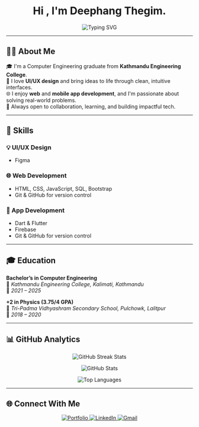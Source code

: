 <h1 align="center">Hi , I'm Deephang Thegim.</h1>

<p align="center">
  <img src="https://readme-typing-svg.demolab.com?font=Fira+Code&weight=500&size=22&pause=1000&color=00F7FF&center=true&vCenter=true&width=1000&lines=Aspiring+Computer+Engineer+%7C+Problem+Solver+%7C+Tech+Enthusiast" alt="Typing SVG" />
</p>


---

## 🧑‍💻 About Me

🎓 I'm a Computer Engineering graduate from **Kathmandu Engineering College**.  
🎨 I love **UI/UX design** and bring ideas to life through clean, intuitive interfaces.  
🌐 I enjoy **web** and **mobile app development**, and I'm passionate about solving real-world problems.  
🤝 Always open to collaboration, learning, and building impactful tech.

---

## 🔧 Skills

### 💡 UI/UX Design
- Figma

### 🌐 Web Development
- HTML, CSS, JavaScript, SQL, Bootstrap
- Git & GitHub for version control

### 📱 App Development
- Dart & Flutter
- Firebase
- Git & GitHub for version control

---

## 🎓 Education

**Bachelor’s in Computer Engineering**  
📍 *Kathmandu Engineering College, Kalimati, Kathmandu*  
📆 *2021 – 2025*

**+2 in Physics (3.75/4 GPA)**  
📍 *Tri-Padma Vidhyashram Secondary School, Pulchowk, Lalitpur*  
📆 *2018 – 2020*


---

## 📊 GitHub Analytics

<p align="center">
  <img src="https://github-readme-streak-stats.herokuapp.com/?user=mrdeephang" alt="GitHub Streak Stats" />
</p>

<p align="center">
  <img src="https://github-readme-stats.vercel.app/api?username=mrdeephang&show_icons=true&theme=radical&hide_border=true&count_private=true" alt="GitHub Stats" />
</p>

<p align="center">
  <img src="https://github-readme-stats.vercel.app/api/top-langs/?username=mrdeephang&layout=compact&theme=radical&hide_border=true" alt="Top Languages" />
</p>

---

<h2>🌐 Connect With Me</h2>

<p align="center">
  <a href="https://deephangthegim.com.np/" target="_blank">
    <img src="https://img.shields.io/badge/Portfolio-000000?style=for-the-badge&logo=firefox&logoColor=white" alt="Portfolio" />
  </a>
  <a href="https://www.linkedin.com/in/deephang-thegim-b858ab314/" target="_blank">
    <img src="https://img.shields.io/badge/LinkedIn-0A66C2?style=for-the-badge&logo=linkedin&logoColor=white" alt="LinkedIn" />
  </a>
  <a href="thoklihang.deep@gmail.com" target="_blank">
    <img src="https://img.shields.io/badge/Gmail-D14836?style=for-the-badge&logo=gmail&logoColor=white" alt="Gmail" />
  </a>
</p>
